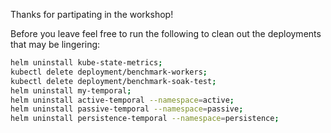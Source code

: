 Thanks for partipating in the workshop!

Before you leave feel free to run the following to clean out the deployments that may be lingering:

```bash
helm uninstall kube-state-metrics;
kubectl delete deployment/benchmark-workers;
kubectl delete deployment/benchmark-soak-test;
helm uninstall my-temporal;
helm uninstall active-temporal --namespace=active;
helm uninstall passive-temporal --namespace=passive;
helm uninstall persistence-temporal --namespace=persistence;
```
